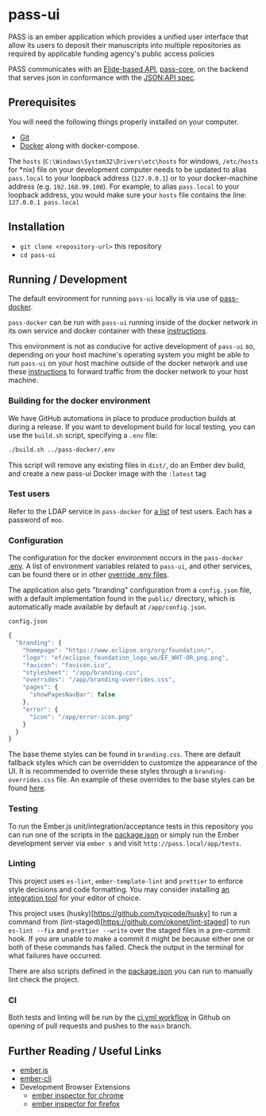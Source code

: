 # pass-ui

PASS is an ember application which provides a unified user interface that allow its users to deposit their manuscripts
into multiple repositories as required by applicable funding agency's public access policies

PASS communicates with an [Elide-based API](https://github.com/yahoo/elide), [pass-core](https://github.com/eclipse-pass/pass-core), on the backend that serves json in conformance with the [JSON:API spec](https://jsonapi.org/).

## Prerequisites

You will need the following things properly installed on your computer.

- [Git](https://git-scm.com/)
- [Docker](https://www.docker.com/) along with docker-compose.

The `hosts` (`C:\Windows\System32\Drivers\etc\hosts` for windows, `/etc/hosts` for \*nix) file on your development computer needs to be updated to alias `pass.local` to your loopback address (`127.0.0.1`) or to your docker-machine address (e.g. `192.168.99.100`). For example, to alias `pass.local` to your loopback address, you would make sure your `hosts` file contains the line: `127.0.0.1 pass.local`

## Installation

- `git clone <repository-url>` this repository
- `cd pass-ui`

## Running / Development

The default environment for running `pass-ui` locally is via use of [pass-docker](https://github.com/eclipse-pass/pass-docker).

`pass-docker` can be run with `pass-ui` running inside of the docker network in its own service and docker container with these [instructions](https://github.com/eclipse-pass/pass-docker?tab=readme-ov-file#running).

This environment is not as conducive for active development of `pass-ui` so, depending on your host machine's operating system you might be able to run `pass-ui` on your host machine outside of the docker network and use these [instructions](https://github.com/eclipse-pass/main/blob/main/docs/dev/running-pass-ui-on-your-host-machine.md) to forward traffic from the docker network to your host machine.

### Building for the docker environment

We have GitHub automations in place to produce production builds at during a release. If you want to development build for local testing, you can use the `build.sh` script, specifying a `.env` file:

```sh
./build.sh ../pass-docker/.env
```

This script will remove any existing files in `dist/`, do an Ember dev build, and create a new pass-ui Docker image with the `:latest` tag

### Test users

Refer to the LDAP service in `pass-docker` for [a list](https://github.com/eclipse-pass/pass-docker/blob/main/ldap/jhu/users.ldif) of test users. Each has a password of `moo`.

### Configuration

The configuration for the docker environment occurs in the `pass-docker` [.env](https://github.com/eclipse-pass/pass-docker/blob/main/.env). A list of environment variables related to `pass-ui`, and other services, can be found there or in other [override .env files](https://github.com/eclipse-pass/pass-docker/blob/main/.eclipse-pass.local_env).

The application also gets "branding" configuration from a `config.json` file, with a default implementation found in the `public/` directory, which is automatically made available by default at `/app/config.json`.

`config.json`

```js
{
  "branding": {
    "homepage": "https://www.eclipse.org/org/foundation/",
    "logo": "ef/eclipse_foundation_logo_wo/EF_WHT-OR_png.png",
    "favicon": "favicon.ico",
    "stylesheet": "/app/branding.css",
    "overrides": "/app/branding-overrides.css",
    "pages": {
      "showPagesNavBar": false
    },
    "error": {
      "icon": "/app/error-icon.png"
    }
  }
}
```

The base theme styles can be found in `branding.css`. There are default fallback styles which can be overridden to customize the appearance of the UI. It is recommended to override these styles through a `branding-overrides.css` file. An example of these overrides to the base styles can be found [here](https://github.com/eclipse-pass/pass-ui/blob/main/public/branding-overrides.css).

### Testing

To run the Ember.js unit/integration/acceptance tests in this repository you can run one of the scripts in the [package.json](https://github.com/eclipse-pass/pass-ui/blob/main/package.json) or simply run the Ember development server via `ember s` and visit `http://pass.local/app/tests`.

### Linting

This project uses `es-lint`, `ember-template-lint` and `prettier` to enforce style decisions and code formatting. You may consider installing [an integration tool](https://prettier.io/docs/en/editors.html) for your editor of choice.

This project uses (husky)[https://github.com/typicode/husky] to run a command from (lint-staged)[https://github.com/okonet/lint-staged] to run `es-lint --fix` and `prettier --write` over the staged files in a pre-commit hook. If you are unable to make a commit it might be because either one or both of these commands has failed. Check the output in the terminal for what failures have occurred.

There are also scripts defined in the [package.json](https://github.com/eclipse-pass/pass-ui/blob/main/package.json) you can run to manually lint check the project.

### CI

Both tests and linting will be run by the [ci.yml workflow](https://github.com/eclipse-pass/pass-ui/blob/main/.github/workflows/ci.yml) in Github on opening of pull requests and pushes to the `main` branch.

## Further Reading / Useful Links

- [ember.js](https://emberjs.com/)
- [ember-cli](https://cli.emberjs.com/release/)
- Development Browser Extensions
  - [ember inspector for chrome](https://chrome.google.com/webstore/detail/ember-inspector/bmdblncegkenkacieihfhpjfppoconhi)
  - [ember inspector for firefox](https://addons.mozilla.org/en-US/firefox/addon/ember-inspector/)
